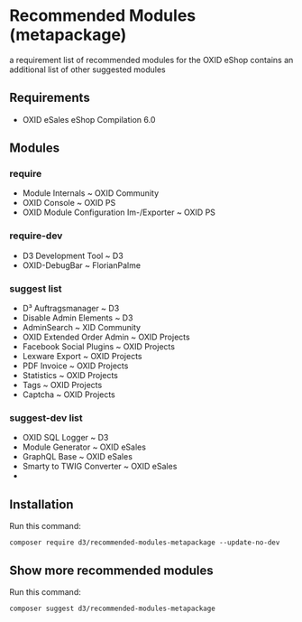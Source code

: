 # Recommended Modules (metapackage)
a requirement list of recommended modules for the OXID eShop
contains an additional list of other suggested modules

## Requirements

* OXID eSales eShop Compilation 6.0

## Modules

### require
* Module Internals ~ OXID Community
* OXID Console ~ OXID PS
* OXID Module Configuration Im-/Exporter ~ OXID PS

### require-dev
* D3 Development Tool ~ D3
* OXID-DebugBar ~ FlorianPalme

### suggest list
* D³ Auftragsmanager ~ D3
* Disable Admin Elements ~ D3
* AdminSearch ~ XID Community
* OXID Extended Order Admin ~ OXID Projects
* Facebook Social Plugins ~ OXID Projects
* Lexware Export ~ OXID Projects
* PDF Invoice ~ OXID Projects
* Statistics ~ OXID Projects
* Tags ~ OXID Projects
* Captcha ~ OXID Projects

### suggest-dev list
* OXID SQL Logger ~ D3
* Module Generator ~ OXID eSales
* GraphQL Base ~ OXID eSales
* Smarty to TWIG Converter ~ OXID eSales
* 

## Installation

Run this command:

`composer require d3/recommended-modules-metapackage --update-no-dev`

## Show more recommended modules

Run this command:

`composer suggest d3/recommended-modules-metapackage`